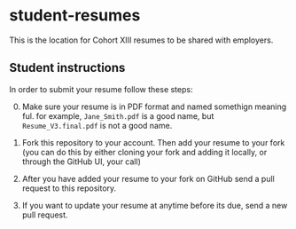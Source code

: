 # student-resumes

This is the location for Cohort XIII resumes to be shared with employers.

## Student instructions

In order to submit your resume follow these steps:

0. Make sure your resume is in PDF format and named somethign meaning ful. for example, `Jane_Smith.pdf` is a good name, but `Resume_V3.final.pdf` is not a good name.

1. Fork this repository to your account. Then add your resume to your fork (you can do this by either cloning your fork and adding it locally, or through the GitHub UI, your call)

1. After you have added your resume to your fork on GitHub send a pull request to this repository.

1. If you want to update your resume at anytime before its due, send a new pull request.
